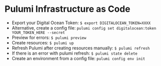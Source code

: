 # Pulumi Infrastructure as Code
- Export your Digital Ocean Token: `$ export DIGITALOCEAN_TOKEN=XXXX`
- Alternative, create a config file: `pulumi config set digitalocean:token YOUR_TOKEN_HERE --secret`
- Preview for errors: `$ pulumi preview`
- Create resources: `$ pulumi up`
- Refresh Pulumi after creating resources manually: `$ pulumi refresh`
- If there is an error with pulumi refresh: `$ pulumi state delete`
- Create an environment from a config file: `pulumi config env init`